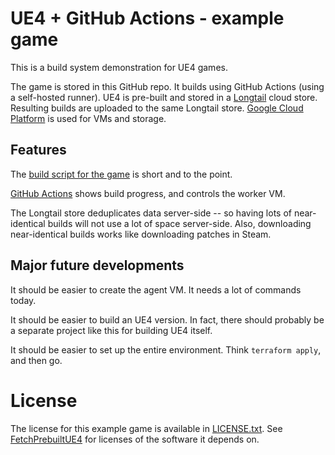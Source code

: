 
# UE4 + GitHub Actions - example game

This is a build system demonstration for UE4 games.

The game is stored in this GitHub repo. It builds using GitHub Actions (using a self-hosted runner). UE4 is pre-built and stored in a [Longtail](https://github.com/DanEngelbrecht/longtail) cloud store. Resulting builds are uploaded to the same Longtail store. [Google Cloud Platform](https://cloud.google.com/gcp) is used for VMs and storage.

## Features

The [build script for the game](.github/workflows/build.yaml) is short and to the point.

[GitHub Actions](https://github.com/falldamagestudio/UE4-GHA-Game/actions) shows build progress, and controls the worker VM.

The Longtail store deduplicates data server-side -- so having lots of near-identical builds will not use a lot of space server-side. Also, downloading near-identical builds works like downloading patches in Steam.

## Major future developments

It should be easier to create the agent VM. It needs a lot of commands today.

It should be easier to build an UE4 version. In fact, there should probably be a separate project like this for building UE4 itself.

It should be easier to set up the entire environment. Think `terraform apply`, and then go.

# License

The license for this example game is available in [LICENSE.txt](LICENSE.txt). See [FetchPrebuiltUE4](https://github.com/falldamagestudio/FetchPrebuiltUE4) for licenses of the software it depends on.